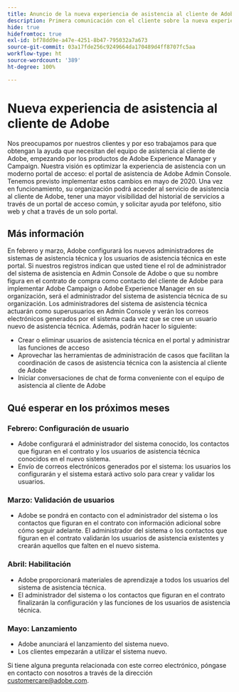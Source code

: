 ```yaml
---
title: Anuncio de la nueva experiencia de asistencia al cliente de Adobe (anuncio anterior)
description: Primera comunicación con el cliente sobre la nueva experiencia de asistencia
hide: true
hidefromtoc: true
exl-id: bf78dd9e-a47e-4251-8b47-795032a7a673
source-git-commit: 03a17fde256c9249664da170489d4ff8707fc5aa
workflow-type: ht
source-wordcount: '389'
ht-degree: 100%

---
```


# Nueva experiencia de asistencia al cliente de Adobe

Nos preocupamos por nuestros clientes y por eso trabajamos para que obtengan la ayuda que necesitan del equipo de asistencia al cliente de Adobe, empezando por los productos de Adobe Experience Manager y Campaign. Nuestra visión es optimizar la experiencia de asistencia con un moderno portal de acceso: el portal de asistencia de Adobe Admin Console. Tenemos previsto implementar estos cambios en mayo de 2020. Una vez en funcionamiento, su organización podrá acceder al servicio de asistencia al cliente de Adobe, tener una mayor visibilidad del historial de servicios a través de un portal de acceso común, y solicitar ayuda por teléfono, sitio web y chat a través de un solo portal.

## Más información

En febrero y marzo, Adobe configurará los nuevos administradores de sistemas de asistencia técnica y los usuarios de asistencia técnica en este portal. Si nuestros registros indican que usted tiene el rol de administrador del sistema de asistencia en Admin Console de Adobe o que su nombre figura en el contrato de compra como contacto del cliente de Adobe para implementar Adobe Campaign o Adobe Experience Manager en su organización, será el administrador del sistema de asistencia técnica de su organización.
Los administradores del sistema de asistencia técnica actuarán como superusuarios en Admin Console y verán los correos electrónicos generados por el sistema cada vez que se cree un usuario nuevo de asistencia técnica. Además, podrán hacer lo siguiente:

* Crear o eliminar usuarios de asistencia técnica en el portal y administrar las funciones de acceso
* Aprovechar las herramientas de administración de casos que facilitan la coordinación de casos de asistencia técnica con la asistencia al cliente de Adobe
* Iniciar conversaciones de chat de forma conveniente con el equipo de asistencia al cliente de Adobe

## Qué esperar en los próximos meses

### Febrero: Configuración de usuario

* Adobe configurará el administrador del sistema conocido, los contactos que figuran en el contrato y los usuarios de asistencia técnica conocidos en el nuevo sistema.
* Envío de correos electrónicos generados por el sistema: los usuarios los configurarán y el sistema estará activo solo para crear y validar los usuarios.


### Marzo: Validación de usuarios

* Adobe se pondrá en contacto con el administrador del sistema o los contactos que figuran en el contrato con información adicional sobre cómo seguir adelante.
El administrador del sistema o los contactos que figuran en el contrato validarán los usuarios de asistencia existentes y crearán aquellos que falten en el nuevo sistema.

### Abril: Habilitación

* Adobe proporcionará materiales de aprendizaje a todos los usuarios del sistema de asistencia técnica.
* El administrador del sistema o los contactos que figuran en el contrato finalizarán la configuración y las funciones de los usuarios de asistencia técnica.

### Mayo: Lanzamiento

* Adobe anunciará el lanzamiento del sistema nuevo.
* Los clientes empezarán a utilizar el sistema nuevo.

Si tiene alguna pregunta relacionada con este correo electrónico, póngase en contacto con nosotros a través de la dirección [customercare@adobe.com](mailto:customercare@adobe.com).

